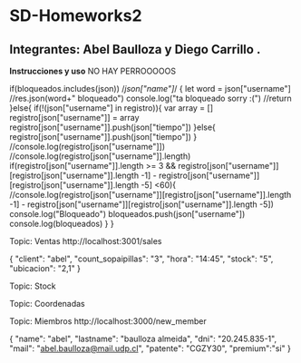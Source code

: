# SD-Homeworks2
## Integrantes: Abel Baulloza y Diego Carrillo .
**Instrucciones y uso**
NO HAY PERROOOOOS





if(bloqueados.includes(json)) /*json["name"]*/
      {
        let word = json["username"]
        //res.json(word+" bloqueado")
        console.log("ta bloqueado sorry :(")
        //return
      }else{
        if(!(json["username"] in registro)){
          var array = []
          registro[json["username"]] = array
          registro[json["username"]].push(json["tiempo"])
        }else{
          registro[json["username"]].push(json["tiempo"])
        }
        //console.log(registro[json["username"]])
        //console.log(registro[json["username"]].length)
        if(registro[json["username"]].length >= 3 && registro[json["username"]][registro[json["username"]].length -1] - registro[json["username"]][registro[json["username"]].length -5] <60){
          //console.log(registro[json["username"]][registro[json["username"]].length -1] - registro[json["username"]][registro[json["username"]].length -5])
          console.log("Bloqueado")
          bloqueados.push(json["username"])
          console.log(bloqueados)
        }
      }





Topic: Ventas
http://localhost:3001/sales

{
	"client": "abel",
  "count_sopaipillas": "3",
	"hora": "14:45",
	"stock": "5",
	"ubicacion": "2,1"
}

Topic: Stock



Topic: Coordenadas


Topic: Miembros
http://localhost:3000/new_member

{
	"name": "abel",
  	"lastname": "baulloza almeida",
	"dni": "20.245.835-1",
	"mail": "abel.baulloza@mail.udp.cl",
	"patente": "CGZY30",
	"premium":"si"
}
